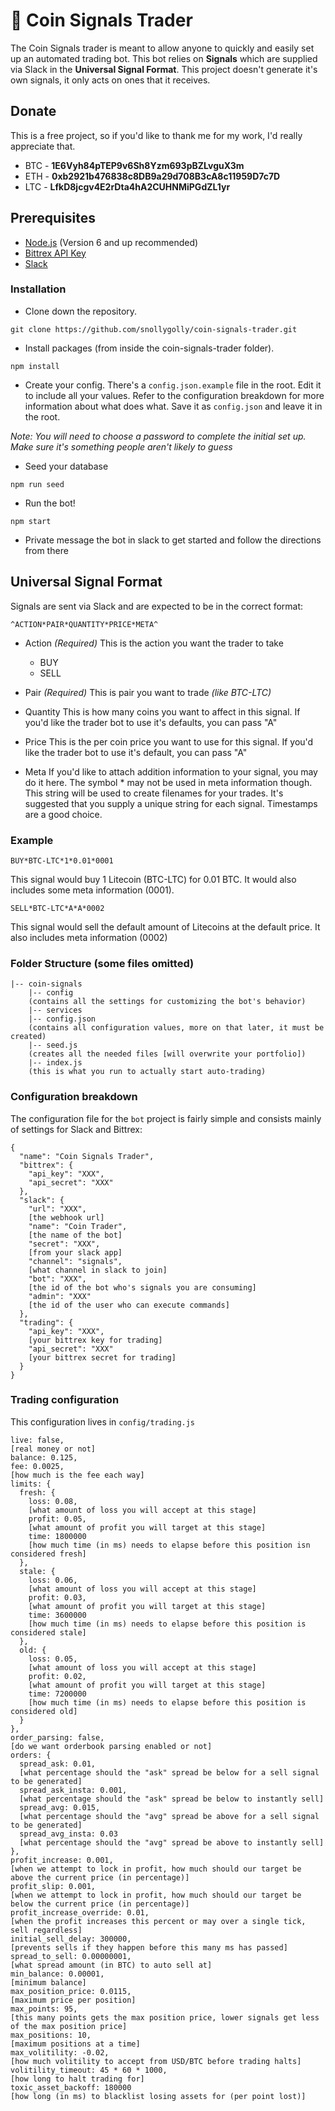 # :money_with_wings: Coin Signals Trader
The Coin Signals trader is meant to allow anyone to quickly and easily set up an automated trading bot.  This bot relies on __Signals__ which are supplied via Slack in the __Universal Signal Format__.  This project doesn't generate it's own signals, it only acts on ones that it receives.

## Donate
This is a free project, so if you'd like to thank me for my work, I'd really appreciate that.

- BTC - __1E6Vyh84pTEP9v6Sh8Yzm693pBZLvguX3m__
- ETH - __0xb2921b476838c8DB9a29d708B3cA8c11959D7c7D__
- LTC - __LfkD8jcgv4E2rDta4hA2CUHNMiPGdZL1yr__

## Prerequisites
* [Node.js](https://nodejs.org/en/) (Version 6 and up recommended)
* [Bittrex API Key](https://bittrex.com/Manage#sectionApi)
* [Slack](https://slack.com)

### Installation

* Clone down the repository.
```
git clone https://github.com/snollygolly/coin-signals-trader.git
```

* Install packages (from inside the coin-signals-trader folder).
```
npm install
```

* Create your config.  There's a `config.json.example` file in the root.  Edit it to include all your values.  Refer to the configuration breakdown for more information about what does what.  Save it as `config.json` and leave it in the root.

_Note: You will need to choose a password to complete the initial set up.  Make sure it's something people aren't likely to guess_

* Seed your database
```
npm run seed
```

* Run the bot!
```
npm start
```

* Private message the bot in slack to get started and follow the directions from there

## Universal Signal Format
Signals are sent via Slack and are expected to be in the correct format:

```
^ACTION*PAIR*QUANTITY*PRICE*META^
```

- Action _(Required)_
This is the action you want the trader to take
  - BUY
  - SELL

- Pair _(Required)_
This is pair you want to trade _(like BTC-LTC)_

- Quantity
This is how many coins you want to affect in this signal.  If you'd like the trader bot to use it's defaults, you can pass "A"

- Price
This is the per coin price you want to use for this signal.  If you'd like the trader bot to use it's default, you can pass "A"

- Meta
If you'd like to attach addition information to your signal, you may do it here.  The symbol * may not be used in meta information though.  This string will be used to create filenames for your trades.  It's suggested that you supply a unique string for each signal.  Timestamps are a good choice.

### Example

```
BUY*BTC-LTC*1*0.01*0001
```

This signal would buy 1 Litecoin (BTC-LTC) for 0.01 BTC.  It would also includes some meta information (0001).

```
SELL*BTC-LTC*A*A*0002
```

This signal would sell the default amount of Litecoins at the default price.  It also includes meta information (0002)

### Folder Structure (some files omitted)

```
|-- coin-signals
    |-- config
    (contains all the settings for customizing the bot's behavior)
    |-- services
    |-- config.json
    (contains all configuration values, more on that later, it must be created)
    |-- seed.js
    (creates all the needed files [will overwrite your portfolio])
    |-- index.js
    (this is what you run to actually start auto-trading)
```

### Configuration breakdown

The configuration file for the `bot` project is fairly simple and consists mainly of settings for Slack and Bittrex:

```
{
  "name": "Coin Signals Trader",
  "bittrex": {
    "api_key": "XXX",
    "api_secret": "XXX"
  },
  "slack": {
    "url": "XXX",
    [the webhook url]
    "name": "Coin Trader",
    [the name of the bot]
    "secret": "XXX",
    [from your slack app]
    "channel": "signals",
    [what channel in slack to join]
    "bot": "XXX",
    [the id of the bot who's signals you are consuming]
    "admin": "XXX"
    [the id of the user who can execute commands]
  },
  "trading": {
    "api_key": "XXX",
    [your bittrex key for trading]
    "api_secret": "XXX"
    [your bittrex secret for trading]
  }
}
```

### Trading configuration

This configuration lives in `config/trading.js`

```
live: false,
[real money or not]
balance: 0.125,
fee: 0.0025,
[how much is the fee each way]
limits: {
  fresh: {
    loss: 0.08,
    [what amount of loss you will accept at this stage]
    profit: 0.05,
    [what amount of profit you will target at this stage]
    time: 1800000
    [how much time (in ms) needs to elapse before this position isn considered fresh]
  },
  stale: {
    loss: 0.06,
    [what amount of loss you will accept at this stage]
    profit: 0.03,
    [what amount of profit you will target at this stage]
    time: 3600000
    [how much time (in ms) needs to elapse before this position is considered stale]
  },
  old: {
    loss: 0.05,
    [what amount of loss you will accept at this stage]
    profit: 0.02,
    [what amount of profit you will target at this stage]
    time: 7200000
    [how much time (in ms) needs to elapse before this position is considered old]
  }
},
order_parsing: false,
[do we want orderbook parsing enabled or not]
orders: {
  spread_ask: 0.01,
  [what percentage should the "ask" spread be below for a sell signal to be generated]
  spread_ask_insta: 0.001,
  [what percentage should the "ask" spread be below to instantly sell]
  spread_avg: 0.015,
  [what percentage should the "avg" spread be above for a sell signal to be generated]
  spread_avg_insta: 0.03
  [what percentage should the "avg" spread be above to instantly sell]
},
profit_increase: 0.001,
[when we attempt to lock in profit, how much should our target be above the current price (in percentage)]
profit_slip: 0.001,
[when we attempt to lock in profit, how much should our target be below the current price (in percentage)]
profit_increase_override: 0.01,
[when the profit increases this percent or may over a single tick, sell regardless]
initial_sell_delay: 300000,
[prevents sells if they happen before this many ms has passed]
spread_to_sell: 0.00000001,
[what spread amount (in BTC) to auto sell at]
min_balance: 0.00001,
[minimum balance]
max_position_price: 0.0115,
[maximum price per position]
max_points: 95,
[this many points gets the max position price, lower signals get less of the max position price]
max_positions: 10,
[maximum positions at a time]
max_volitility: -0.02,
[how much volitility to accept from USD/BTC before trading halts]
volitility_timeout: 45 * 60 * 1000,
[how long to halt trading for]
toxic_asset_backoff: 180000
[how long (in ms) to blacklist losing assets for (per point lost)]
```
